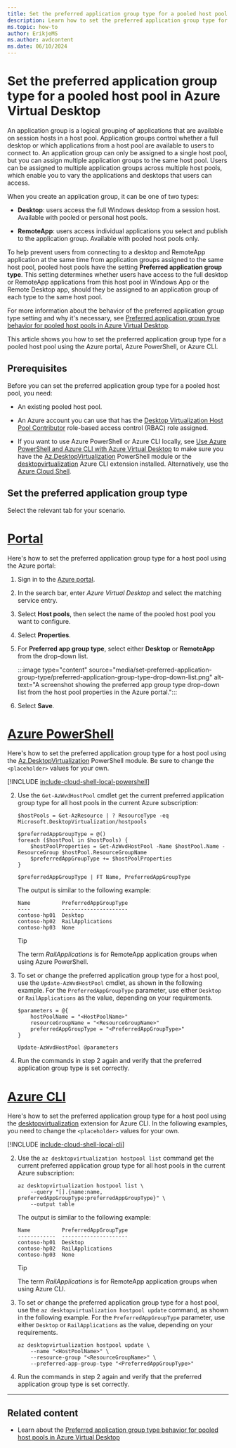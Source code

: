 ```yaml
---
title: Set the preferred application group type for a pooled host pool in Azure Virtual Desktop
description: Learn how to set the preferred application group type for a pooled host pool.
ms.topic: how-to
author: ErikjeMS
ms.author: avdcontent
ms.date: 06/10/2024
---
```


# Set the preferred application group type for a pooled host pool in Azure Virtual Desktop

An application group is a logical grouping of applications that are available on session hosts in a host pool. Application groups control whether a full desktop or which applications from a host pool are available to users to connect to. An application group can only be assigned to a single host pool, but you can assign multiple application groups to the same host pool. Users can be assigned to multiple application groups across multiple host pools, which enable you to vary the applications and desktops that users can access.

When you create an application group, it can be one of two types:

- **Desktop**: users access the full Windows desktop from a session host. Available with pooled or personal host pools.

- **RemoteApp**: users access individual applications you select and publish to the application group. Available with pooled host pools only.

To help prevent users from connecting to a desktop and RemoteApp application at the same time from application groups assigned to the same host pool, pooled host pools have the setting **Preferred application group type**. This setting determines whether users have access to the full desktop or RemoteApp applications from this host pool in Windows App or the Remote Desktop app, should they be assigned to an application group of each type to the same host pool.

For more information about the behavior of the preferred application group type setting and why it's necessary, see [Preferred application group type behavior for pooled host pools in Azure Virtual Desktop](preferred-application-group-type.md).

This article shows you how to set the preferred application group type for a pooled host pool using the Azure portal, Azure PowerShell, or Azure CLI.

## Prerequisites

Before you can set the preferred application group type for a pooled host pool, you need:

- An existing pooled host pool.

- An Azure account you can use that has the [Desktop Virtualization Host Pool Contributor](rbac.md#desktop-virtualization-host-pool-contributor) role-based access control (RBAC) role assigned.

- If you want to use Azure PowerShell or Azure CLI locally, see [Use Azure PowerShell and Azure CLI with Azure Virtual Desktop](cli-powershell.md) to make sure you have the [Az.DesktopVirtualization](/powershell/module/az.desktopvirtualization) PowerShell module or the [desktopvirtualization](/cli/azure/desktopvirtualization) Azure CLI extension installed. Alternatively, use the [Azure Cloud Shell](../cloud-shell/overview.md).

## Set the preferred application group type

Select the relevant tab for your scenario.

# [Portal](#tab/portal)

Here's how to set the preferred application group type for a host pool using the Azure portal:

1. Sign in to the [Azure portal](https://portal.azure.com/).

1. In the search bar, enter *Azure Virtual Desktop* and select the matching service entry.

1. Select **Host pools**, then select the name of the pooled host pool you want to configure.

1. Select **Properties**.

1. For **Preferred app group type**, select either **Desktop** or **RemoteApp** from the drop-down list.

   :::image type="content" source="media/set-preferred-application-group-type/preferred-application-group-type-drop-down-list.png" alt-text="A screenshot showing the preferred app group type drop-down list from the host pool properties in the Azure portal.":::

1. Select **Save**.

# [Azure PowerShell](#tab/powershell)

Here's how to set the preferred application group type for a host pool using the [Az.DesktopVirtualization](/powershell/module/az.desktopvirtualization) PowerShell module. Be sure to change the `<placeholder>` values for your own.

[!INCLUDE [include-cloud-shell-local-powershell](includes/include-cloud-shell-local-powershell.md)]

2. Use the `Get-AzWvdHostPool` cmdlet get the current preferred application group type for all host pools in the current Azure subscription:

   ```azurepowershell
   $hostPools = Get-AzResource | ? ResourceType -eq Microsoft.DesktopVirtualization/hostpools

   $preferredAppGroupType = @()
   foreach ($hostPool in $hostPools) {
       $hostPoolProperties = Get-AzWvdHostPool -Name $hostPool.Name -ResourceGroup $hostPool.ResourceGroupName
       $preferredAppGroupType += $hostPoolProperties
   }

   $preferredAppGroupType | FT Name, PreferredAppGroupType
   ```

   The output is similar to the following example:

   ```output
   Name          PreferredAppGroupType
   ----          ---------------------
   contoso-hp01  Desktop
   contoso-hp02  RailApplications
   contoso-hp03  None
   ```

   > [!TIP]
   > The term *RailApplications* is for RemoteApp application groups when using Azure PowerShell.

3. To set or change the preferred application group type for a host pool, use the `Update-AzWvdHostPool` cmdlet, as shown in the following example. For the `PreferredAppGroupType` parameter, use either `Desktop` or `RailApplications` as the value, depending on your requirements.

   ```azurepowershell
   $parameters = @{
       hostPoolName = "<HostPoolName>"
       resourceGroupName = "<ResourceGroupName>"
       preferredAppGroupType = "<PreferredAppGroupType>"
   }

   Update-AzWvdHostPool @parameters
   ```

4. Run the commands in step 2 again and verify that the preferred application group type is set correctly.

# [Azure CLI](#tab/cli)

Here's how to set the preferred application group type for a host pool using the [desktopvirtualization](/cli/azure/desktopvirtualization) extension for Azure CLI. In the following examples, you need to change the `<placeholder>` values for your own.

[!INCLUDE [include-cloud-shell-local-cli](includes/include-cloud-shell-local-cli.md)]

2. Use the `az desktopvirtualization hostpool list` command get the current preferred application group type for all host pools in the current Azure subscription:

   ```azurecli
   az desktopvirtualization hostpool list \
       --query "[].{name:name, preferredAppGroupType:preferredAppGroupType}" \
       --output table
   ```

   The output is similar to the following example:

   ```output
   Name          PreferredAppGroupType
   ------------  ---------------------
   contoso-hp01  Desktop
   contoso-hp02  RailApplications
   contoso-hp03  None
   ```

   > [!TIP]
   > The term *RailApplications* is for RemoteApp application groups when using Azure CLI.

3. To set or change the preferred application group type for a host pool, use the `az desktopvirtualization hostpool update` command, as shown in the following example. For the `PreferredAppGroupType` parameter, use either `Desktop` or `RailApplications` as the value, depending on your requirements.

   ```azurecli
   az desktopvirtualization hostpool update \
       --name "<HostPoolName>" \
       --resource-group "<ResourceGroupName>" \
       --preferred-app-group-type "<PreferredAppGroupType>"
   ```

4. Run the commands in step 2 again and verify that the preferred application group type is set correctly.

---

## Related content

- Learn about the [Preferred application group type behavior for pooled host pools in Azure Virtual Desktop](preferred-application-group-type.md)
